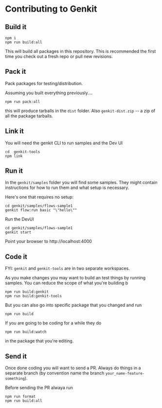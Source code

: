 # Contributing to Genkit

## Build it

```
npm i
npm run build:all
```

This will build all packages in this repository. This is recommended the first time you check out a fresh repo or pull new revisions.

## Pack it

Pack packages for testing/distribution.

Assuming you built everything previously....

```
npm run pack:all
```

this will produce tarballs in the `dist` folder. Also `genkit-dist.zip` -- a zip of all the package tarballs.

## Link it

You will need the genkit CLI to run samples and the Dev UI

```
cd  genkit-tools
npm link
```

## Run it

In the `genkit/samples` folder you will find some samples. They might contain instructions for how to run them and what setup is necessary.

Here's one that requires no setup:

```
cd genkit/samples/flows-sample1
genkit flow:run basic "\"hello\""
```

Run the DevUI

```
cd genkit/samples/flows-sample1
genkit start
```

Point your browser to http://localhost:4000

## Code it

FYI: `genkit` and `genkit-tools` are in two separate workspaces.

As you make changes you may want to build an test things by running samples.
You can reduce the scope of what you're building b

```
npm run build:genkit 
npm run build:genkit-tools
```

But you can also go into specific package that you changed and run

```
npm run build
```

If you are going to be coding for a while they do

```
npm run build:watch
```

in the package that you're editing.

## Send it

Once done coding you will want to send a PR. Always do things in a separate branch (by convention name the branch `your_name-feature-something`).

Before sending the PR alwaya run

```
npm run format
npm run build:all
```


